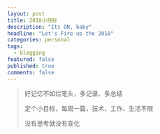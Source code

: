 ```yaml
---
layout: post
title: 2018小目标
description: "Its ON, baby"
headline: "Let's Fire up the 2018"
categories: personal
tags:
  - blogging
featured: false
published: true
comments: false
---
```


> 好记忆不如烂笔头，多记录、多总结
>
>定个小目标，每周一篇，技术、工作、生活不限
>
>没有思考就没有变化
